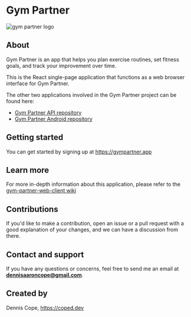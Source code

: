 # Gym Partner
![gym partner logo](https://gympartner.s3-us-west-1.amazonaws.com/brand/facebook_cover_photo_2.png)

## About
Gym Partner is an app that helps you plan exercise routines, set fitness goals, and track your improvement over time.

This is the React single-page application that functions as a web browser interface for Gym Partner.

The other two applications involved in the Gym Partner project can be found here:
* [Gym Partner API repository](https://github.com/coped/gym-partner-api)
* [Gym Partner Android repository](https://github.com/coped/gym-partner-android)


## Getting started
You can get started by signing up at https://gympartner.app

## Learn more
For more in-depth information about this application, please refer to the [gym-partner-web-client wiki](https://github.com/coped/gym-partner-web-client/wiki)

## Contributions
If you'd like to make a contribution, open an issue or a pull request with a good explanation of your changes, and we can have a discussion from there.

## Contact and support
If you have any questions or concerns, feel free to send me an email at **dennisaaroncope@gmail.com**.

## Created by
Dennis Cope, https://coped.dev